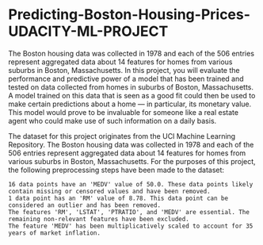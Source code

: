 # Predicting-Boston-Housing-Prices-UDACITY-ML-PROJECT
The Boston housing data was collected in 1978 and each of the 506 entries represent aggregated data about 14 features for homes from various suburbs in Boston, Massachusetts. In this project, you will evaluate the performance and predictive power of a model that has been trained and tested on data collected from homes in suburbs of Boston, Massachusetts. A model trained on this data that is seen as a good fit could then be used to make certain predictions about a home — in particular, its monetary value. This model would prove to be invaluable for someone like a real estate agent who could make use of such information on a daily basis.

The dataset for this project originates from the UCI Machine Learning Repository. The Boston housing data was collected in 1978 and each of the 506 entries represent aggregated data about 14 features for homes from various suburbs in Boston, Massachusetts. For the purposes of this project, the following preprocessing steps have been made to the dataset:

	16 data points have an 'MEDV' value of 50.0. These data points likely contain missing or censored values and have been removed.
	1 data point has an 'RM' value of 8.78. This data point can be considered an outlier and has been removed.
	The features 'RM', 'LSTAT', 'PTRATIO', and 'MEDV' are essential. The remaining non-relevant features have been excluded.
	The feature 'MEDV' has been multiplicatively scaled to account for 35 years of market inflation.
